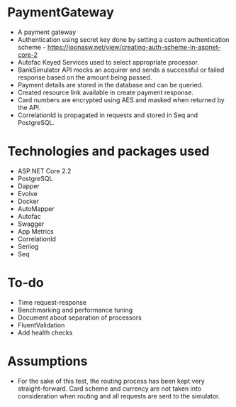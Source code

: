 # PaymentGateway
- A payment gateway
- Authentication using secret key done by setting a custom authentication scheme - https://joonasw.net/view/creating-auth-scheme-in-aspnet-core-2
- Autofac Keyed Services used to select appropriate processor. 
- BankSimulator API mocks an acquirer and sends a successful or failed response based on the amount being passed.
- Payment details are stored in the database and can be queried.
- Created resource link available in create payment response.
- Card numbers are encrypted using AES and masked when returned by the API.
- CorrelationId is propagated in requests and stored in Seq and PostgreSQL. 

# Technologies and packages used
- ASP.NET Core 2.2
- PostgreSQL
- Dapper
- Evolve
- Docker
- AutoMapper
- Autofac
- Swagger
- App Metrics
- CorrelationId
- Serilog
- Seq

# To-do
- Time request-response
- Benchmarking and performance tuning
- Document about separation of processors
- FluentValidation
- Add health checks

# Assumptions
- For the sake of this test, the routing process has been kept very straight-forward. Card scheme and currency are not taken into consideration when routing and all requests are sent to the simulator.  